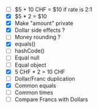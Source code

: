 * [ ] $5 + 10 CHF = $10 if rate is 2:1
* [x] $5 * 2 = $10
* [x] Make "amount" private 
* [x] Dollar side effects ?
* [ ] Money rounding ?
* [x] equals()
* [ ] hashCode()
* [ ] Equal null
* [ ] Equal object
* [x] 5 CHF * 2 = 10 CHF
* [ ] Dollar/Franc duplication
* [x] Common equals
* [ ] Common times
* [ ] Compare Francs with Dollars
